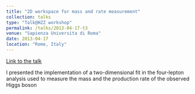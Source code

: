 ```yaml
---
title: "2D workspace for mass and rate measurement"
collection: talks
type: "Talk@HZZ workshop"
permalink: /talks/2013-04-17-t3
venue: "Sapienza Universita di Roma"
date: 2013-04-17
location: "Rome, Italy"
---
```


[Link to the talk](https://indico.cern.ch/event/243532/contributions/1562707/attachments/415034/576699/RomeWorkshopApr2013_xiangyang.pdf)

I presented the implementation of a two-dimensional fit in the four-lepton analysis used to measure the mass and the production rate of the observed Higgs boson
